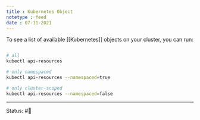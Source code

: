 ```yaml
---
title : Kubernetes Object
notetype : feed
date : 07-11-2021
---
```


To see a list of available [[Kubernetes]] objects on your cluster, you can run:

```bash

# all
kubectl api-resources

# only namespaced
kubectl api-resources --namespaced=true

# only cluster-scoped
kubectl api-resources --namespaced=false

```

-----

Status: #🌱 
